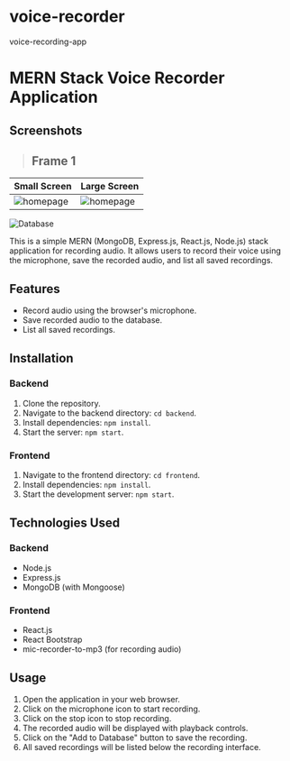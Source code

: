 # voice-recorder
voice-recording-app
# MERN Stack Voice Recorder Application

## Screenshots
> ## Frame 1
| Small Screen           | Large Screen            |
| ---------------------- | ---------------------- |
| ![homepage](https://github.com/sachin2398/voice-recorder/assets/113828281/13791537-67df-45bc-ae12-ee290363ac36)| ![homepage](https://github.com/sachin2398/voice-recorder/assets/113828281/7d74ee0b-04fd-4ade-be1b-878149be8330)|


![Database](https://github.com/sachin2398/voice-recorder/assets/113828281/4e4ae1b1-a22b-4f0a-bd2e-8e647e00b506)



This is a simple MERN (MongoDB, Express.js, React.js, Node.js) stack application for recording audio. It allows users to record their voice using the microphone, save the recorded audio, and list all saved recordings.

## Features

- Record audio using the browser's microphone.
- Save recorded audio to the database.
- List all saved recordings.

## Installation

### Backend

1. Clone the repository.
2. Navigate to the backend directory: `cd backend`.
3. Install dependencies: `npm install`.
4. Start the server: `npm start`.

### Frontend

1. Navigate to the frontend directory: `cd frontend`.
2. Install dependencies: `npm install`.
3. Start the development server: `npm start`.

## Technologies Used

### Backend

- Node.js
- Express.js
- MongoDB (with Mongoose)

### Frontend

- React.js
- React Bootstrap
- mic-recorder-to-mp3 (for recording audio)

## Usage

1. Open the application in your web browser.
2. Click on the microphone icon to start recording.
3. Click on the stop icon to stop recording.
4. The recorded audio will be displayed with playback controls.
5. Click on the "Add to Database" button to save the recording.
6. All saved recordings will be listed below the recording interface.


